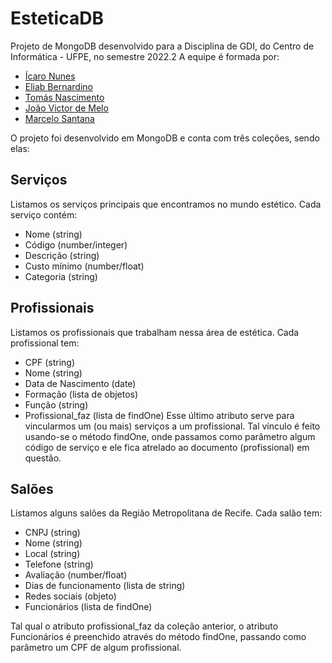 # EsteticaDB

Projeto de MongoDB desenvolvido para a Disciplina de GDI, do Centro de Informática - UFPE, no semestre 2022.2
A equipe é formada por:

- [Ícaro Nunes](https://github.com/Icaro-Nunes)
- [Eliab Bernardino](https://github.com/eliab2107)
- [Tomás Nascimento](https://github.com/tnpb-1st)
- [João Victor de Melo](https://github.com/Joyvixtor)
- [Marcelo Santana](https://github.com/marcsantana)

O projeto foi desenvolvido em MongoDB e conta com três coleções, sendo elas:

## Serviços
Listamos os serviços principais que encontramos no mundo estético. Cada serviço contém:
- Nome (string)
- Código (number/integer)
- Descrição (string)
- Custo mínimo (number/float)
- Categoria (string)

## Profissionais
Listamos os profissionais que trabalham nessa área de estética. Cada profissional tem:
- CPF (string)
- Nome (string)
- Data de Nascimento (date)
- Formação (lista de objetos)
- Função (string)
- Profissional_faz (lista de findOne)
Esse último atributo serve para vincularmos um (ou mais) serviços a um profissional. Tal vínculo é feito usando-se o método findOne, onde passamos como parâmetro algum código de serviço e ele fica atrelado ao documento (profissional) em questão.

## Salões
Listamos alguns salões da Região Metropolitana de Recife. Cada salão tem:
- CNPJ (string)
- Nome (string)
- Local (string)
- Telefone (string)
- Avaliação (number/float)
- Dias de funcionamento (lista de string)
- Redes sociais (objeto)
- Funcionários (lista de findOne)

 Tal qual o atributo profissional_faz da coleção anterior, o atributo Funcionários é preenchido através do método findOne, passando como parâmetro um CPF de algum profissional.
